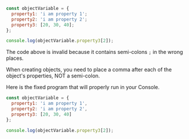 ```javascript
const objectVariable = {
  property1: 'i am property 1';
  property2: 'i am property 2';
  property3: [20, 30, 40];
};

console.log(objectVariable.property3[2]);
```

The code above is invalid because it contains semi-colons `;` in the wrong places.

When creating objects, you need to place a comma after each of the object's properties, NOT a semi-colon.

Here is the fixed program that will properly run in your Console.

```javascript
const objectVariable = {
  property1: 'i am property 1',
  property2: 'i am property 2',
  property3: [20, 30, 40]
};

console.log(objectVariable.property3[2]);
```
